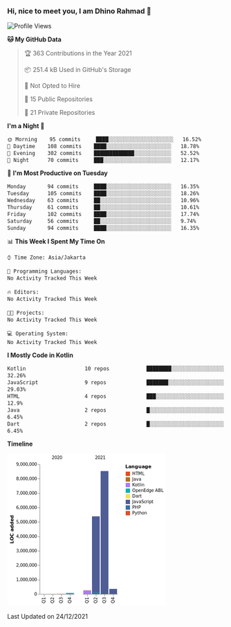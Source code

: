 ### Hi, nice to meet you, I am Dhino Rahmad 👋
<!--START_SECTION:waka-->
![Profile Views](http://img.shields.io/badge/Profile%20Views-0-blue)

**🐱 My GitHub Data** 

> 🏆 363 Contributions in the Year 2021
 > 
> 📦 251.4 kB Used in GitHub's Storage 
 > 
> 🚫 Not Opted to Hire
 > 
> 📜 15 Public Repositories 
 > 
> 🔑 21 Private Repositories  
 > 
**I'm a Night 🦉** 

```text
🌞 Morning    95 commits     ████░░░░░░░░░░░░░░░░░░░░░   16.52% 
🌆 Daytime    108 commits    ████░░░░░░░░░░░░░░░░░░░░░   18.78% 
🌃 Evening    302 commits    █████████████░░░░░░░░░░░░   52.52% 
🌙 Night      70 commits     ███░░░░░░░░░░░░░░░░░░░░░░   12.17%

```
📅 **I'm Most Productive on Tuesday** 

```text
Monday       94 commits     ████░░░░░░░░░░░░░░░░░░░░░   16.35% 
Tuesday      105 commits    ████░░░░░░░░░░░░░░░░░░░░░   18.26% 
Wednesday    63 commits     ██░░░░░░░░░░░░░░░░░░░░░░░   10.96% 
Thursday     61 commits     ██░░░░░░░░░░░░░░░░░░░░░░░   10.61% 
Friday       102 commits    ████░░░░░░░░░░░░░░░░░░░░░   17.74% 
Saturday     56 commits     ██░░░░░░░░░░░░░░░░░░░░░░░   9.74% 
Sunday       94 commits     ████░░░░░░░░░░░░░░░░░░░░░   16.35%

```


📊 **This Week I Spent My Time On** 

```text
⌚︎ Time Zone: Asia/Jakarta

💬 Programming Languages: 
No Activity Tracked This Week

🔥 Editors: 
No Activity Tracked This Week

🐱‍💻 Projects: 
No Activity Tracked This Week

💻 Operating System: 
No Activity Tracked This Week

```

**I Mostly Code in Kotlin** 

```text
Kotlin                   10 repos            ████████░░░░░░░░░░░░░░░░░   32.26% 
JavaScript               9 repos             ███████░░░░░░░░░░░░░░░░░░   29.03% 
HTML                     4 repos             ███░░░░░░░░░░░░░░░░░░░░░░   12.9% 
Java                     2 repos             █░░░░░░░░░░░░░░░░░░░░░░░░   6.45% 
Dart                     2 repos             █░░░░░░░░░░░░░░░░░░░░░░░░   6.45%

```


**Timeline**

![Chart not found](https://raw.githubusercontent.com/Dhino12/Dhino12/master/charts/bar_graph.png) 


 Last Updated on 24/12/2021
<!--END_SECTION:waka-->
 
